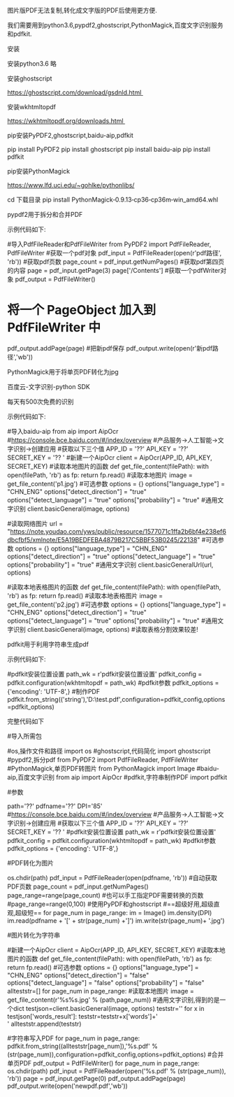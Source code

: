 图片版PDF无法复制,转化成文字版的PDF后使用更方便. 

我们需要用到python3.6,pypdf2,ghostscript,PythonMagick,百度文字识别服务和pdfkit.

安装

安装python3.6 略 

安装ghostscript 

https://ghostscript.com/download/gsdnld.html 

安装wkhtmltopdf 

https://wkhtmltopdf.org/downloads.html 

pip安装PyPDF2,ghostscript,baidu-aip,pdfkit

pip install PyPDF2
pip install ghostscript
pip install baidu-aip
pip install pdfkit



pip安装PythonMagick 

https://www.lfd.uci.edu/~gohlke/pythonlibs/

cd 下载目录
pip install PythonMagick‑0.9.13‑cp36‑cp36m‑win_amd64.whl



pypdf2用于拆分和合并PDF

示例代码如下:

#导入PdfFileReader和PdfFileWriter
from PyPDF2 import PdfFileReader, PdfFileWriter
#获取一个pdf对象
pdf_input = PdfFileReader(open(r'pdf路径', 'rb'))
#获取pdf页数
page_count = pdf_input.getNumPages()
#获取pdf第四页的内容
page = pdf_input.getPage(3)
page['/Contents']
#获取一个pdfWriter对象
pdf_output = PdfFileWriter()
# 将一个 PageObject 加入到 PdfFileWriter 中
pdf_output.addPage(page)
#把新pdf保存
pdf_output.write(open(r'新pdf路径','wb'))



PythonMagick用于将单页PDF转化为jpg

百度云-文字识别-python SDK

每天有500次免费的识别 

示例代码如下:

#导入baidu-aip
from aip import AipOcr
#https://console.bce.baidu.com/#/index/overview
#产品服务->人工智能->文字识别->创建应用
#获取以下三个值
APP_ID = '??'
API_KEY = '??'
SECRET_KEY = '?? '
#新建一个AipOcr
client = AipOcr(APP_ID, API_KEY, SECRET_KEY)
#读取本地图片的函数
def get_file_content(filePath):
    with open(filePath, 'rb') as fp:
        return fp.read()
#读取本地图片
image = get_file_content('p1.jpg')
#可选参数
options = {}
options["language_type"] = "CHN_ENG"
options["detect_direction"] = "true"
options["detect_language"] = "true"
options["probability"] = "true"
#通用文字识别
client.basicGeneral(image, options)

#读取网络图片
url = "https://note.youdao.com/yws/public/resource/1577071c1ffa2b6bf4e238ef6dbcfbf5/xmlnote/E5A19BEDFEBA4879B217C5BBF53B0245/22138"
#可选参数
options = {}
options["language_type"] = "CHN_ENG"
options["detect_direction"] = "true"
options["detect_language"] = "true"
options["probability"] = "true"
#通用文字识别
client.basicGeneralUrl(url, options)

#读取本地表格图片的函数
def get_file_content(filePath):
    with open(filePath, 'rb') as fp:
        return fp.read()
#读取本地表格图片
image = get_file_content('p2.jpg')
#可选参数
options = {}
options["language_type"] = "CHN_ENG"
options["detect_direction"] = "true"
options["detect_language"] = "true"
options["probability"] = "true"
#通用文字识别
client.basicGeneral(image, options)
#读取表格分割效果较差!



pdfkit用于利用字符串生成pdf

示例代码如下:

#pdfkit安装位置设置
path_wk = r'pdfkit安装位置设置'
pdfkit_config = pdfkit.configuration(wkhtmltopdf = path_wk)
#pdfkit参数
pdfkit_options = {'encoding': 'UTF-8',}
#制作PDF
pdfkit.from_string(('string'),'D:\test.pdf',configuration=pdfkit_config,options=pdfkit_options)



完整代码如下

#导入所需包

#os,操作文件和路径
import os
#ghostscript,代码简化
import ghostscript
#pypdf2,拆分pdf
from PyPDF2 import PdfFileReader, PdfFileWriter
#PythonMagick,单页PDF转图片
from PythonMagick import Image
#baidu-aip,百度文字识别
from aip import AipOcr
#pdfkit,字符串制作PDF
import pdfkit

#参数

path='??'
pdfname='??'
DPI='85'
#https://console.bce.baidu.com/#/index/overview
#产品服务->人工智能->文字识别->创建应用
#获取以下三个值
APP_ID = '??'
API_KEY = '??'
SECRET_KEY = '?? '
#pdfkit安装位置设置
path_wk = r'pdfkit安装位置设置'
pdfkit_config = pdfkit.configuration(wkhtmltopdf = path_wk)
#pdfkit参数
pdfkit_options = {'encoding': 'UTF-8',}

#PDF转化为图片

os.chdir(path)
pdf_input = PdfFileReader(open(pdfname, 'rb'))
#自动获取PDF页数
page_count = pdf_input.getNumPages()
page_range=range(page_count)
#也可以手工指定PDF需要转换的页数
#page_range=range(0,100)
#使用PyPDF和ghostscript
#==超级好用,超级直观,超级短==
for page_num in page_range:
    im = Image()
    im.density(DPI)
    im.read(pdfname + '[' + str(page_num) +']')
    im.write(str(page_num)+ '.jpg')

#图片转化为字符串

#新建一个AipOcr
client = AipOcr(APP_ID, API_KEY, SECRET_KEY)
#读取本地图片的函数
def get_file_content(filePath):
    with open(filePath, 'rb') as fp:
        return fp.read()
#可选参数
options = {}
options["language_type"] = "CHN_ENG"
options["detect_direction"] = "false"
options["detect_language"] = "false"
options["probability"] = "false"
allteststr=[]
for page_num in page_range:
    #读取本地图片
    image = get_file_content(r'%s\%s.jpg' % (path,page_num))
    #通用文字识别,得到的是一个dict
    testjson=client.basicGeneral(image, options)
    teststr=''
    for x in testjson['words_result']:
        teststr=teststr+x['words']+'</br>'
    allteststr.append(teststr)

#字符串写入PDF
for page_num in page_range:
    pdfkit.from_string((allteststr[page_num]),'%s.pdf' % (str(page_num)),configuration=pdfkit_config,options=pdfkit_options)
#合并单页PDF
pdf_output = PdfFileWriter()
for page_num in page_range:
    os.chdir(path)
    pdf_input = PdfFileReader(open('%s.pdf' % (str(page_num)), 'rb'))
    page = pdf_input.getPage(0)
    pdf_output.addPage(page)
pdf_output.write(open('newpdf.pdf','wb'))
